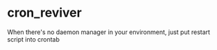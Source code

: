 # cron_reviver
When there's no daemon manager in your environment, just put restart script into crontab
